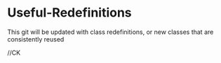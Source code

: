 # Useful-Redefinitions

This git will be updated with class redefinitions, or new classes that are consistently reused


//CK
